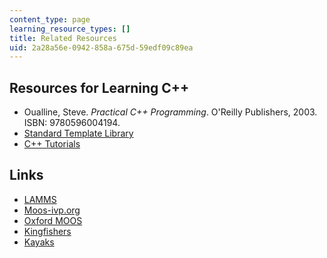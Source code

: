 ```yaml
---
content_type: page
learning_resource_types: []
title: Related Resources
uid: 2a28a56e-0942-858a-675d-59edf09c89ea
---
```


Resources for Learning C++
--------------------------

*   Oualline, Steve. _Practical C++ Programming_. O'Reilly Publishers, 2003. ISBN: 9780596004194.
*   [Standard Template Library](http://www.cplusplus.com/reference/stl)
*   [C++ Tutorials](http://www.cplusplus.com/doc/tutorial)

Links
-----

*   [LAMMS](http://lamss.mit.edu/)
*   [Moos-ivp.org](http://oceanai.mit.edu/moos-ivp/pmwiki/pmwiki.php)
*   [Oxford MOOS](http://www.robots.ox.ac.uk/~mobile/MOOS/wiki/pmwiki.php/Main/HomePage)
*   [Kingfishers](http://oceanai.mit.edu/kfisher/pmwiki/pmwiki.php)
*   [Kayaks](https://www.technologyreview.com/s/407126/autonomous-kayaks/)